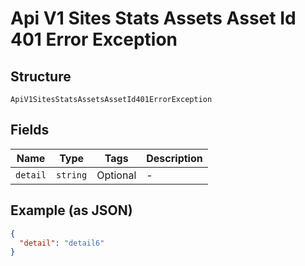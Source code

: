 
# Api V1 Sites Stats Assets Asset Id 401 Error Exception

## Structure

`ApiV1SitesStatsAssetsAssetId401ErrorException`

## Fields

| Name | Type | Tags | Description |
|  --- | --- | --- | --- |
| `detail` | `string` | Optional | - |

## Example (as JSON)

```json
{
  "detail": "detail6"
}
```

